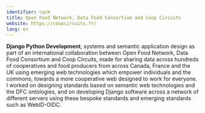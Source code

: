 ```yaml
---
identifier: cqcm
title: Open Food Network, Data Food Consortium and Coop Circuits
website: https://coopcircuits.fr/
lang: en
---
```

**Django Python Development**, systems and semantic application design as part of an international collaboration between Open Food Network, Data Food Consortium and Coop Circuits, made for sharing data across hundreds of cooperatives and food producers from across Canada, France and the UK using emerging web technologies which empower individuals and the commons, towards a more cooperative web designed to work for everyone. I worked on designing standards based on semantic web technologies and the DFC ontologies, and on developing Django software across a network of different servers using these bespoke standards and emerging standards such as WebID-OIDC.
